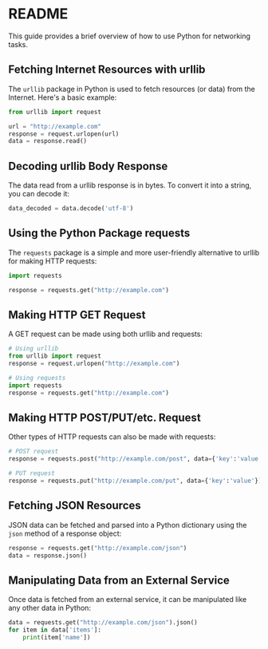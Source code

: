 # README

This guide provides a brief overview of how to use Python for networking tasks.

## Fetching Internet Resources with urllib

The `urllib` package in Python is used to fetch resources (or data) from the Internet. Here's a basic example:

```python
from urllib import request

url = "http://example.com"
response = request.urlopen(url)
data = response.read()
```

## Decoding urllib Body Response

The data read from a urllib response is in bytes. To convert it into a string, you can decode it:

```python
data_decoded = data.decode('utf-8')
```

## Using the Python Package requests

The `requests` package is a simple and more user-friendly alternative to urllib for making HTTP requests:

```python
import requests

response = requests.get("http://example.com")
```

## Making HTTP GET Request

A GET request can be made using both urllib and requests:

```python
# Using urllib
from urllib import request
response = request.urlopen("http://example.com")

# Using requests
import requests
response = requests.get("http://example.com")
```

## Making HTTP POST/PUT/etc. Request

Other types of HTTP requests can also be made with requests:

```python
# POST request
response = requests.post("http://example.com/post", data={'key':'value'})

# PUT request
response = requests.put("http://example.com/put", data={'key':'value'})
```

## Fetching JSON Resources

JSON data can be fetched and parsed into a Python dictionary using the `json` method of a response object:

```python
response = requests.get("http://example.com/json")
data = response.json()
```

## Manipulating Data from an External Service

Once data is fetched from an external service, it can be manipulated like any other data in Python:

```python
data = requests.get("http://example.com/json").json()
for item in data['items']:
    print(item['name'])
```